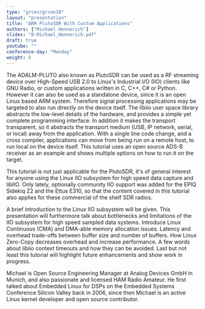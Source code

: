 ```yaml
---
type: "grcon/grcon18"
layout: "presentation"
title: "ARM PlutoSDR With Custom Applications"
authors: ["Michael Hennerich"]
slides: "8-Michael_Hennerich.pdf"
draft: true
youtube: ""
conference-day: "Monday"
weight: 8
---
```

The ADALM-PLUTO also known as PlutoSDR can be used as a RF streaming device over High-Speed USB 2.0 to Linux's Industrial I/O (IIO) clients like GNU Radio, or custom applications written in C, C++, C# or Python. However it can also be used as a standalone device, since it is an open Linux based ARM system. Therefore signal processing applications may be targeted to also run directly on the device itself. The libiio user space library abstracts the low-level details of the hardware, and provides a simple yet complete programming interface. In addition it makes the transport transparent, so it abstracts the transport medium (USB, IP network, serial, or local) away from the application. With a single line code change, and a cross compiler, applications can move from being run on a remote host, to run local on the device itself. This tutorial uses an open source ADS-B receiver as an example and shows multiple options on how to run it on the target.

This tutorial is not just applicable for the PlutoSDR, it's of general interest for anyone using the Linux IIO subsystem for high speed data capture and libIIO. Only lately, optionally community IIO support was added for the EPIQ Sidekiq Z2 and the Ettus E310, so that the content covered in this tutorial also applies for these commercial of the shelf SDR radios.

A brief introduction to the Linux IIO subsystem will be given. This presentation will furthermore talk about bottlenecks and limitations of the IIO subsystem for high speed sampled data systems. Introduce Linux Continuous (CMA) and DMA-able memory allocation issues. Latency and overhead trade-offs between buffer size and number of buffers. How Linux Zero-Copy decreases overhead and increase performance. A few words about libiio context timeouts and how they can be avoided. Last but not least this tutorial will highlight future enhancements and show work in progress.

Michael is Open Source Engineering Manager at Analog Devices GmbH in Munich, and also passionate and licensed HAM Radio Amateur.  He first talked about Embedded Linux for DSPs on the Embedded Systems Conference Silicon Valley back in 2006, since then Michael is an active Linux kernel developer and open source contributor.
